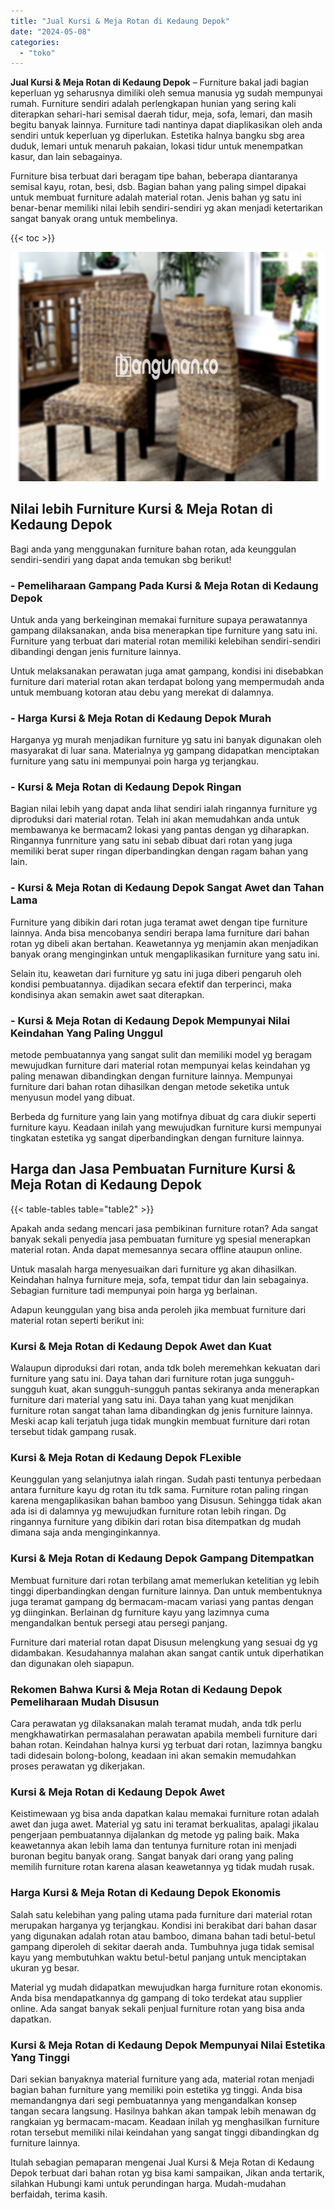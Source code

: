 ```yaml
---
title: "Jual Kursi & Meja Rotan di Kedaung Depok"
date: "2024-05-08"
categories: 
  - "toko"
---
```


**Jual Kursi & Meja Rotan di Kedaung Depok** – Furniture bakal jadi bagian keperluan yg seharusnya dimiliki oleh semua manusia yg sudah mempunyai rumah. Furniture sendiri adalah perlengkapan hunian yang sering kali diterapkan sehari-hari semisal daerah tidur, meja, sofa, lemari, dan masih begitu banyak lainnya. Furniture tadi nantinya dapat diaplikasikan oleh anda sendiri untuk keperluan yg diperlukan. Estetika halnya bangku sbg area duduk, lemari untuk menaruh pakaian, lokasi tidur untuk menempatkan kasur, dan lain sebagainya.

Furniture bisa terbuat dari beragam tipe bahan, beberapa diantaranya semisal kayu, rotan, besi, dsb. Bagian bahan yang paling simpel dipakai untuk membuat furniture adalah material rotan. Jenis bahan yg satu ini benar-benar memiliki nilai lebih sendiri-sendiri yg akan menjadi ketertarikan sangat banyak orang untuk membelinya.

{{< toc >}}

![Jual Kursi & Meja Rotan di Kedaung Depok](/images/kursi-meja-rotan-murah01.png)

## Nilai lebih Furniture Kursi & Meja Rotan di Kedaung Depok

Bagi anda yang menggunakan furniture bahan rotan, ada keunggulan sendiri-sendiri yang dapat anda temukan sbg berikut!

### \- Pemeliharaan Gampang Pada Kursi & Meja Rotan di Kedaung Depok

Untuk anda yang berkeinginan memakai furniture supaya perawatannya gampang dilaksanakan, anda bisa menerapkan tipe furniture yang satu ini. Furniture yang terbuat dari material rotan memiliki kelebihan sendiri-sendiri dibandingi dengan jenis furniture lainnya.

Untuk melaksanakan perawatan juga amat gampang, kondisi ini disebabkan furniture dari material rotan akan terdapat bolong yang mempermudah anda untuk membuang kotoran atau debu yang merekat di dalamnya.

### \- Harga Kursi & Meja Rotan di Kedaung Depok Murah

Harganya yg murah menjadikan furniture yg satu ini banyak digunakan oleh masyarakat di luar sana. Materialnya yg gampang didapatkan menciptakan furniture yang satu ini mempunyai poin harga yg terjangkau.

### \- Kursi & Meja Rotan di Kedaung Depok Ringan

Bagian nilai lebih yang dapat anda lihat sendiri ialah ringannya furniture yg diproduksi dari material rotan. Telah ini akan memudahkan anda untuk membawanya ke bermacam2 lokasi yang pantas dengan yg diharapkan. Ringannya funrniture yang satu ini sebab dibuat dari rotan yang juga memiliki berat super ringan diperbandingkan dengan ragam bahan yang lain.

### \- Kursi & Meja Rotan di Kedaung Depok Sangat Awet dan Tahan Lama

Furniture yang dibikin dari rotan juga teramat awet dengan tipe furniture lainnya. Anda bisa mencobanya sendiri berapa lama furniture dari bahan rotan yg dibeli akan bertahan. Keawetannya yg menjamin akan menjadikan banyak orang menginginkan untuk mengaplikasikan furniture yang satu ini.

Selain itu, keawetan dari furniture yg satu ini juga diberi pengaruh oleh kondisi pembuatannya. dijadikan secara efektif dan terperinci, maka kondisinya akan semakin awet saat diterapkan.

### \- Kursi & Meja Rotan di Kedaung Depok Mempunyai Nilai Keindahan Yang Paling Unggul

metode pembuatannya yang sangat sulit dan memiliki model yg beragam mewujudkan furniture dari material rotan mempunyai kelas keindahan yg paling menawan dibandingkan dengan furniture lainnya. Mempunyai furniture dari bahan rotan dihasilkan dengan metode seketika untuk menyusun model yang dibuat.

Berbeda dg furniture yang lain yang motifnya dibuat dg cara diukir seperti furniture kayu. Keadaan inilah yang mewujudkan furniture kursi mempunyai tingkatan estetika yg sangat diperbandingkan dengan furniture lainnya.

## Harga dan Jasa Pembuatan Furniture Kursi & Meja Rotan di Kedaung Depok

{{< table-tables table="table2" >}}

Apakah anda sedang mencari jasa pembikinan furniture rotan? Ada sangat banyak sekali penyedia jasa pembuatan furniture yg spesial menerapkan material rotan. Anda dapat memesannya secara offline ataupun online.

Untuk masalah harga menyesuaikan dari furniture yg akan dihasilkan. Keindahan halnya furniture meja, sofa, tempat tidur dan lain sebagainya. Sebagian furniture tadi mempunyai poin harga yg berlainan.

Adapun keunggulan yang bisa anda peroleh jika membuat furniture dari material rotan seperti berikut ini:

### Kursi & Meja Rotan di Kedaung Depok Awet dan Kuat

Walaupun diproduksi dari rotan, anda tdk boleh meremehkan kekuatan dari furniture yang satu ini. Daya tahan dari furniture rotan juga sungguh-sungguh kuat, akan sungguh-sungguh pantas sekiranya anda menerapkan furniture dari material yang satu ini. Daya tahan yang kuat menjdikan furniture rotan sangat tahan lama dibandingkan dg jenis furniture lainnya. Meski acap kali terjatuh juga tidak mungkin membuat furniture dari rotan tersebut tidak gampang rusak.

### Kursi & Meja Rotan di Kedaung Depok FLexible

Keunggulan yang selanjutnya ialah ringan. Sudah pasti tentunya perbedaan antara furniture kayu dg rotan itu tdk sama. Furniture rotan paling ringan karena mengaplikasikan bahan bamboo yang Disusun. Sehingga tidak akan ada isi di dalamnya yg mewujudkan furniture rotan lebih ringan. Dg ringannya furniture yang dibikin dari rotan bisa ditempatkan dg mudah dimana saja anda menginginkannya.

### Kursi & Meja Rotan di Kedaung Depok Gampang Ditempatkan

Membuat furniture dari rotan terbilang amat memerlukan ketelitian yg lebih tinggi diperbandingkan dengan furniture lainnya. Dan untuk membentuknya juga teramat gampang dg bermacam-macam variasi yang pantas dengan yg diinginkan. Berlainan dg furniture kayu yang lazimnya cuma mengandalkan bentuk persegi atau persegi panjang.

Furniture dari material rotan dapat Disusun melengkung yang sesuai dg yg didambakan. Kesudahannya malahan akan sangat cantik untuk diperhatikan dan digunakan oleh siapapun.

### Rekomen Bahwa Kursi & Meja Rotan di Kedaung Depok Pemeliharaan Mudah Disusun

Cara perawatan yg dilaksanakan malah teramat mudah, anda tdk perlu mengkhawatirkan permasalahan perawatan apabila membeli furniture dari bahan rotan. Keindahan halnya kursi yg terbuat dari rotan, lazimnya bangku tadi didesain bolong-bolong, keadaan ini akan semakin memudahkan proses perawatan yg dikerjakan.

### Kursi & Meja Rotan di Kedaung Depok Awet

Keistimewaan yg bisa anda dapatkan kalau memakai furniture rotan adalah awet dan juga awet. Material yg satu ini teramat berkualitas, apalagi jikalau pengerjaan pembuatannya dijalankan dg metode yg paling baik. Maka keawetannya akan lebih lama dan tentunya furniture rotan ini menjadi buronan begitu banyak orang. Sangat banyak dari orang yang paling memilih furniture rotan karena alasan keawetannya yg tidak mudah rusak.

### Harga Kursi & Meja Rotan di Kedaung Depok Ekonomis

Salah satu kelebihan yang paling utama pada furniture dari material rotan merupakan harganya yg terjangkau. Kondisi ini berakibat dari bahan dasar yang digunakan adalah rotan atau bamboo, dimana bahan tadi betul-betul gampang diperoleh di sekitar daerah anda. Tumbuhnya juga tidak semisal kayu yang membutuhkan waktu betul-betul panjang untuk menciptakan ukuran yg besar.

Material yg mudah didapatkan mewujudkan harga furniture rotan ekonomis. Anda bisa mendapatkannya dg gampang di toko terdekat atau supplier online. Ada sangat banyak sekali penjual furniture rotan yang bisa anda dapatkan.

### Kursi & Meja Rotan di Kedaung Depok Mempunyai Nilai Estetika Yang Tinggi

Dari sekian banyaknya material furniture yang ada, material rotan menjadi bagian bahan furniture yang memiliki poin estetika yg tinggi. Anda bisa memandangnya dari segi pembuatannya yang mengandalkan konsep tangan secara langsung. Hasilnya bahkan akan tampak lebih menawan dg rangkaian yg bermacam-macam. Keadaan inilah yg menghasilkan furniture rotan tersebut memiliki nilai keindahan yang sangat tinggi dibandingkan dg furniture lainnya.

Itulah sebagian pemaparan mengenai Jual Kursi & Meja Rotan di Kedaung Depok terbuat dari bahan rotan yg bisa kami sampaikan, Jikan anda tertarik, silahkan Hubungi kami untuk perundingan harga. Mudah-mudahan berfaidah, terima kasih.
